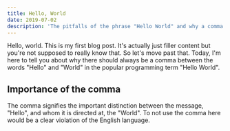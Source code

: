 ```yaml
---
title: Hello, World
date: 2019-07-02
description: 'The pitfalls of the phrase "Hello World" and why a comma is a necessity.'
---
```


Hello, world. This is my first blog post. It's actually just filler content but you're not supposed to really know that. So let's move past that. Today, I'm here to tell you about why there should always be a comma between the words "Hello" and "World" in the popular programming term "Hello World".

## Importance of the comma

The comma signifies the important distinction between the message, "Hello", and whom it is directed at, the "World". To not use the comma here would be a clear violation of the English language.
